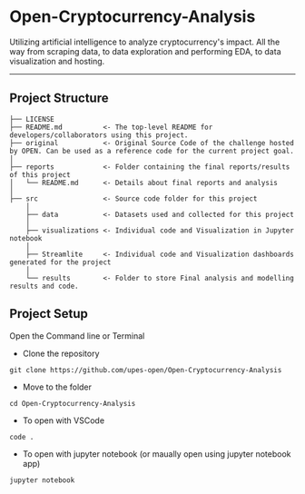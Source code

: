 # Open-Cryptocurrency-Analysis

Utilizing artificial intelligence to analyze cryptocurrency's
impact. All the way from scraping data, to data exploration and
performing EDA, to data visualization and hosting.

<hr>

## Project Structure

    ├── LICENSE
    ├── README.md          <- The top-level README for developers/collaborators using this project.
    ├── original           <- Original Source Code of the challenge hosted by OPEN. Can be used as a reference code for the current project goal.
    │
    ├── reports            <- Folder containing the final reports/results of this project
    │   └── README.md      <- Details about final reports and analysis 
    │   
    ├── src                <- Source code folder for this project
        │
        ├── data           <- Datasets used and collected for this project
        │   
        ├── visualizations <- Individual code and Visualization in Jupyter notebook
        │
        ├── Streamlite     <- Individual code and Visualization dashboards generated for the project
        │       
        └── results        <- Folder to store Final analysis and modelling results and code.      

## Project Setup 

Open the Command line or Terminal

- Clone the repository

```
git clone https://github.com/upes-open/Open-Cryptocurrency-Analysis
```
- Move to the folder

```
cd Open-Cryptocurrency-Analysis
```
- To open with VSCode
```
code .
```
- To open with jupyter notebook (or maually open using jupyter notebook app)
```
jupyter notebook
```
        
        
